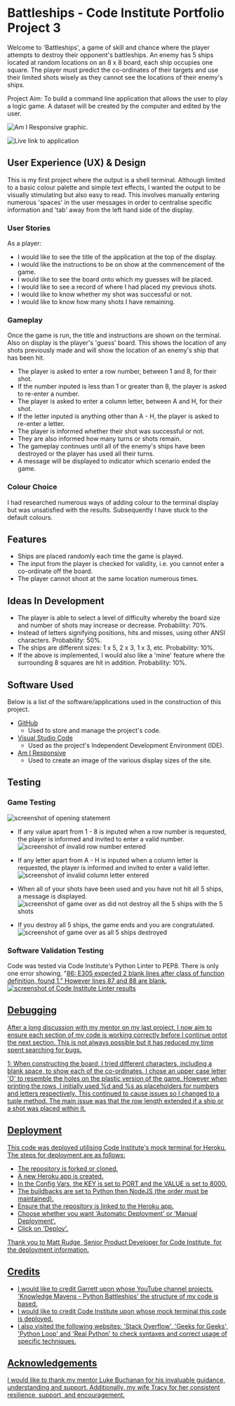 # **Battleships - Code Institute Portfolio Project 3**

Welcome to 'Battleships', a game of skill and chance where the player attempts to destroy their opponent's battleships.
An enemy has 5 ships located at random locations on an 8 x 8 board, each ship occupies one square. The player must predict the co-ordinates of their targets and use their limited shots wisely as they cannot see the locations of their enemy's ships.

Project Aim: To build a command line application that allows the user to play a logic game. A dataset will be created by the computer and edited by the user.

![Am I Responsive graphic](./assets/).

![Live link to application](https://)

## **User Experience (UX) & Design**

This is my first project where the output is a shell terminal. Although limited to a basic colour palette and simple text effects, I wanted the output to be visually stimulating but also easy to read. This involves manually entering numerous 'spaces' in the user messages in order to centralise specific information and 'tab' away from the left hand side of the display.  

### **User Stories**

As a player:
- I would like to see the title of the application at the top of the display.
- I would like the instructions to be on show at the commencement of the game.
- I would like to see the board onto which my guesses will be placed.
- I would like to see a record of where I had placed my previous shots.
- I would like to know whether my shot was successful or not.
- I would like to know how many shots I have remaining.

### **Gameplay**

Once the game is run, the title and instructions are shown on the terminal. Also on display is the player's 'guess' board.
This shows the location of any shots previously made and will show the location of an enemy's ship that has been hit.

- The player is asked to enter a row number, between 1 and 8, for their shot.
- If the number inputed is less than 1 or greater than 8, the player is asked to re-enter a number. 
- The player is asked to enter a column letter, between A and H, for their shot.
- If the letter inputed is anything other than A - H, the player is asked to re-enter a letter.
- The player is informed whether their shot was successful or not.
- They are also informed how many turns or shots remain.
- The gameplay continues until all of the enemy's ships have been destroyed or the player has used all their turns.
- A message will be displayed to indicator which scenario ended the game.

### **Colour Choice**

I had researched numerous ways of adding colour to the terminal display but was unsatisfied with the results. Subsequently I have stuck to the default colours.


## **Features**

- Ships are placed randomly each time the game is played.
- The input from the player is checked for validity, i.e. you cannot enter a co-ordinate off the board.
- The player cannot shoot at the same location numerous times.

## **Ideas In Development**

- The player is able to select a level of difficulty whereby the board size and number of shots may increase or decrease. Probability: 70%.
- Instead of letters signifying positions, hits and misses, using other ANSI characters. Probability: 50%.
- The ships are different sizes: 1 x 5, 2 x 3, 1 x 3, etc. Probability: 10%.
- If the above is implemented, I would also like a 'mine' feature where the surrounding 8 squares are hit in addition. Probability: 10%.

## **Software Used**

Below is a list of the software/applications used in the construction of this project.

- [GitHub](https://github.com/)
  - Used to store and manage the project's code.
- [Visual Studio Code](https://code.visualstudio.com/)
  - Used as the project's Independent Development Environment (IDE).
- [Am I Responsive](https://ui.dev/amiresponsive)
  - Used to create an image of the various display sizes of the site.

## **Testing**

### **Game Testing**
![screenshot of opening statement](./assets/Opening_stmt.png)

- If any value apart from 1 - 8 is inputed when a row number is requested, the player is informed and invited to enter a valid number.
![screenshot of invalid row number entered](./assets/invalid_row_number.png)

- If any letter apart from A - H is inputed when a column letter is requested, the player is informed and invited to enter a valid letter.
![screenshot of invalid column letter entered](./assets/invalid_column_letter.png)

- When all of your shots have been used and you have not hit all 5 ships, a message is displayed.
![screenshot of game over as did not destroy all the 5 ships with the 5 shots](./assets/out_of_shots.png)

- If you destroy all 5 ships, the game ends and you are congratulated.
![screenshot of game over as all 5 ships destroyed](./assets/congratulations.png)

### Software Validation Testing

Code was tested via Code Institute's Python Linter to PEP8. There is only one error showing, "<u>86<u>: E305 expected 2 blank lines after class of function definition, found 1." However lines 87 and 88 are blank.
![screenshot of Code Institute Linter results](./assets/CI_Linter.png)


## **Debugging**

After a long discussion with my mentor on my last project, I now aim to ensure each section of my code is working correctly before I continue ontot the next section. This is not always possible but it has reduced my time spent searching for bugs.

1: When constructing the board, I tried different characters, including a blank space, to show each of the co-ordinates. I chose an upper case letter 'O' to resemble the holes on the plastic version of the game. However when printing the rows, I initially used %d and %s as placeholders for numbers and letters respectively. This continued to cause issues so I changed to a tuple method. The main issue was that the row length extended if a ship or a shot was placed within it. 

## **Deployment**

This code was deployed utilising Code Institute's mock terminal for Heroku.
The steps for deployment are as follows:
- The repository is forked or cloned.
- A new Heroku app is created.
- In the Config Vars, the KEY is set to PORT and the VALUE is set to 8000.
- The buildbacks are set to Python then NodeJS (the order must be maintained).
- Ensure that the repository is linked to the Heroku app.
- Choose whether you want 'Automatic Deployment' or 'Manual Deployment'.
- Click on 'Deploy'.

Thank you to Matt Rudge, Senior Product Developer for Code Institute, for the deployment information.

## **Credits**

- I would like to credit Garrett upon whose YouTube channel projects, 'Knowledge Mavens - Python Battleships' the structure of my code is based.
- I would like to credit Code Institute upon whose mock terminal this code is deployed.
- I also visited the following websites: 'Stack Overflow', 'Geeks for Geeks', 'Python Loop' and 'Real Python' to check syntaxes and correct usage of specific techniques.

## **Acknowledgements**

I would like to thank my mentor Luke Buchanan for his invaluable guidance, understanding and support. Additionally, my wife Tracy for her consistent resilience, support, and encouragement.
